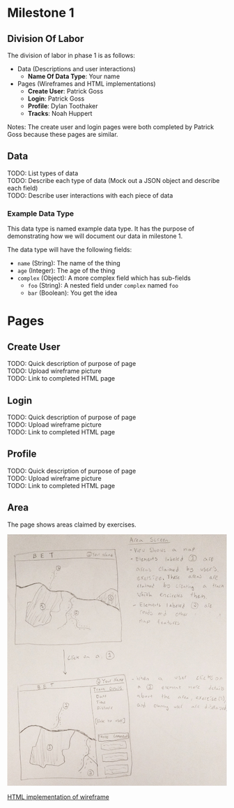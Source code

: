 # Milestone 1
## Division Of Labor
The division of labor in phase 1 is as follows:

- Data (Descriptions and user interactions)
  - **Name Of Data Type**: Your name
- Pages (Wireframes and HTML implementations)
  - **Create User**: Patrick Goss
  - **Login**: Patrick Goss
  - **Profile**: Dylan Toothaker
  - **Tracks**: Noah Huppert
  
Notes: The create user and login pages were both completed by Patrick Goss 
because these pages are similar. 

## Data
TODO: List types of data  
TODO: Describe each type of data (Mock out a JSON object and describe each field)  
TODO: Describe user interactions with each piece of data  

### Example Data Type
This data type is named example data type. It has the purpose of demonstrating 
how we will document our data in milestone 1.

The data type will have the following fields:

- `name` (String): The name of the thing
- `age` (Integer): The age of the thing
- `complex` (Object): A more complex field which has sub-fields
  - `foo` (String): A nested field under `complex` named `foo`
  - `bar` (Boolean): You get the idea

# Pages
## Create User 
TODO: Quick description of purpose of page  
TODO: Upload wireframe picture  
TODO: Link to completed HTML page  

## Login
TODO: Quick description of purpose of page  
TODO: Upload wireframe picture  
TODO: Link to completed HTML page  

## Profile
TODO: Quick description of purpose of page  
TODO: Upload wireframe picture  
TODO: Link to completed HTML page  

## Area
The page shows areas claimed by exercises.

![Wireframe of area page](./area-wireframe.jpg)  

[HTML implementation of wireframe](../../area.html)
